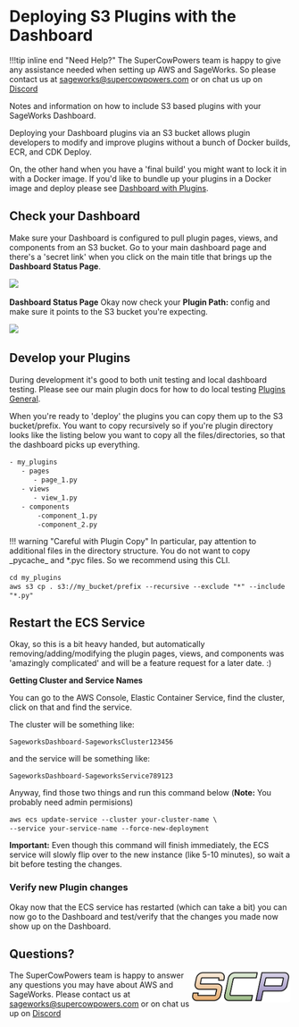 # Deploying S3 Plugins with the Dashboard

!!!tip inline end "Need Help?"
    The SuperCowPowers team is happy to give any assistance needed when setting up AWS and SageWorks. So please contact us at [sageworks@supercowpowers.com](mailto:sageworks@supercowpowers.com) or on chat us up on [Discord](https://discord.gg/WHAJuz8sw8) 

Notes and information on how to include S3 based plugins with your SageWorks Dashboard. 

Deploying your Dashboard plugins via an S3 bucket allows plugin developers to modify and improve plugins without a bunch of Docker builds, ECR, and CDK Deploy.

On, the other hand when you have a 'final build' you might want to lock it in with a Docker image. If you'd like to bundle up your plugins in a Docker image and deploy please see [Dashboard with Plugins](dashboard_with_plugins.md).

## Check your Dashboard
Make sure your Dashboard is configured to pull plugin pages, views, and components from an S3 bucket. Go to your main dashboard page and there's a 'secret link' when you click on the main title that brings up the **Dashboard Status Page**.

<img src="../images/dashboard_secret_click.png" width="500">

**Dashboard Status Page**
Okay now check your **Plugin Path:** config and make sure it points to the S3 bucket you're expecting.

<img src="../images/status_showing_S3_path.png" width="350">

## Develop your Plugins
During development it's good to both unit testing and local dashboard testing. Please see our main plugin docs for how to do local testing [Plugins General](../plugins/index.md).

When you're ready to 'deploy' the plugins you can copy them up to the S3 bucket/prefix. You want to copy recursively so if you're plugin directory looks like the listing below you want to copy all the files/directories, so that the dashboard picks up everything.

```
- my_plugins
   - pages
      - page_1.py
   - views
      - view_1.py
   - components
       -component_1.py
       -component_2.py
```

!!! warning "Careful with Plugin Copy" 
    In particular, pay attention to additional files in the directory structure. You do not want to copy \_pycache\_ and \*.pyc files. So we recommend using this CLI.

```
cd my_plugins
aws s3 cp . s3://my_bucket/prefix --recursive --exclude "*" --include "*.py"
```


## Restart the ECS Service
Okay, so this is a bit heavy handed, but automatically removing/adding/modifying the plugin pages, views, and components was 'amazingly complicated' and will be a feature request for a later date. :)

**Getting Cluster and Service Names**

You can go to the AWS Console, Elastic Container Service, find the cluster, click on that and find the service.

The cluster will be something like:

```
SageworksDashboard-SageworksCluster123456
```

and the service will be something like:

```
SageworksDashboard-SageworksService789123
```

Anyway, find those two things and run this command below (**Note:** You probably need admin permisions)

```
aws ecs update-service --cluster your-cluster-name \
--service your-service-name --force-new-deployment
```

**Important:** Even though this command will finish immediately, the ECS service will slowly flip over to the new instance (like 5-10 minutes), so wait a bit before testing the changes.

### Verify new Plugin changes
Okay now that the ECS service has restarted (which can take a bit) you can now go to the Dashboard and test/verify that the changes you made now show up on the Dashboard.


## Questions?
<img align="right" src="../../images/scp.png" width="180">

The SuperCowPowers team is happy to answer any questions you may have about AWS and SageWorks. Please contact us at [sageworks@supercowpowers.com](mailto:sageworks@supercowpowers.com) or on chat us up on [Discord](https://discord.gg/WHAJuz8sw8) 
